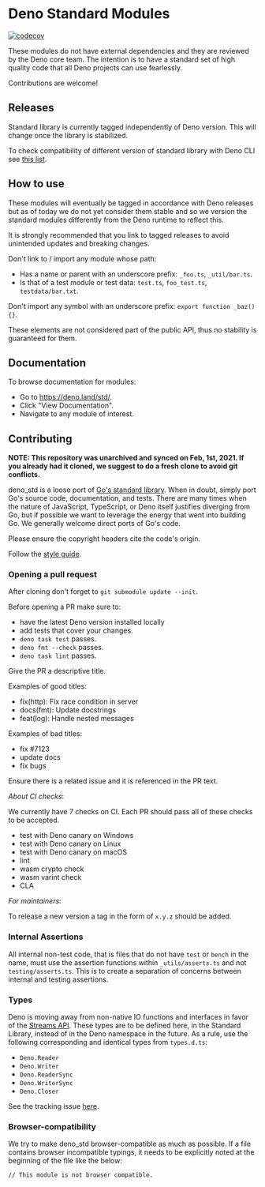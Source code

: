 # Deno Standard Modules

[![codecov](https://codecov.io/gh/denoland/deno_std/branch/main/graph/badge.svg?token=w6s3ODtULz)](https://codecov.io/gh/denoland/deno_std)

These modules do not have external dependencies and they are reviewed by the
Deno core team. The intention is to have a standard set of high quality code
that all Deno projects can use fearlessly.

Contributions are welcome!

## Releases

Standard library is currently tagged independently of Deno version. This will
change once the library is stabilized.

To check compatibility of different version of standard library with Deno CLI
see
[this list](https://raw.githubusercontent.com/denoland/dotland/main/versions.json).

## How to use

These modules will eventually be tagged in accordance with Deno releases but as
of today we do not yet consider them stable and so we version the standard
modules differently from the Deno runtime to reflect this.

It is strongly recommended that you link to tagged releases to avoid unintended
updates and breaking changes.

Don't link to / import any module whose path:

- Has a name or parent with an underscore prefix: `_foo.ts`, `_util/bar.ts`.
- Is that of a test module or test data: `test.ts`, `foo_test.ts`,
  `testdata/bar.txt`.

Don't import any symbol with an underscore prefix: `export function _baz() {}`.

These elements are not considered part of the public API, thus no stability is
guaranteed for them.

## Documentation

To browse documentation for modules:

- Go to https://deno.land/std/.
- Click "View Documentation".
- Navigate to any module of interest.

## Contributing

**NOTE: This repository was unarchived and synced on Feb, 1st, 2021. If you
already had it cloned, we suggest to do a fresh clone to avoid git conflicts.**

deno_std is a loose port of [Go's standard library](https://golang.org/pkg/).
When in doubt, simply port Go's source code, documentation, and tests. There are
many times when the nature of JavaScript, TypeScript, or Deno itself justifies
diverging from Go, but if possible we want to leverage the energy that went into
building Go. We generally welcome direct ports of Go's code.

Please ensure the copyright headers cite the code's origin.

Follow the [style guide](https://deno.land/manual/contributing/style_guide).

### Opening a pull request

After cloning don't forget to `git submodule update --init`.

Before opening a PR make sure to:

- have the latest Deno version installed locally
- add tests that cover your changes.
- `deno task test` passes.
- `deno fmt --check` passes.
- `deno task lint` passes.

Give the PR a descriptive title.

Examples of good titles:

- fix(http): Fix race condition in server
- docs(fmt): Update docstrings
- feat(log): Handle nested messages

Examples of bad titles:

- fix #7123
- update docs
- fix bugs

Ensure there is a related issue and it is referenced in the PR text.

_About CI checks_:

We currently have 7 checks on CI. Each PR should pass all of these checks to be
accepted.

- test with Deno canary on Windows
- test with Deno canary on Linux
- test with Deno canary on macOS
- lint
- wasm crypto check
- wasm varint check
- CLA

_For maintainers_:

To release a new version a tag in the form of `x.y.z` should be added.

### Internal Assertions

All internal non-test code, that is files that do not have `test` or `bench` in
the name, must use the assertion functions within `_utils/asserts.ts` and not
`testing/asserts.ts`. This is to create a separation of concerns between
internal and testing assertions.

### Types

Deno is moving away from non-native IO functions and interfaces in favor of the
[Streams API](https://developer.mozilla.org/en-US/docs/Web/API/Streams_API).
These types are to be defined here, in the Standard Library, instead of in the
Deno namespace in the future. As a rule, use the following corresponding and
identical types from `types.d.ts`:

- `Deno.Reader`
- `Deno.Writer`
- `Deno.ReaderSync`
- `Deno.WriterSync`
- `Deno.Closer`

See the tracking issue [here](https://github.com/denoland/deno/issues/9795).

### Browser-compatibility

We try to make deno_std browser-compatible as much as possible. If a file
contains browser incompatible typings, it needs to be explicitly noted at the
beginning of the file like the below:

```
// This module is not browser compatible.
```
